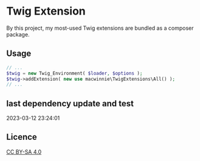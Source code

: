 # Twig Extension

By this project, my most-used Twig extensions are bundled as a composer package.

## Usage

```php
// ...
$twig = new Twig_Environment( $loader, $options );
$twig->addExtension( new use macwinnie\TwigExtensions\All() );
// ...
```

## last dependency update and test

2023-03-12 23:24:01

## Licence

[CC BY-SA 4.0](https://creativecommons.org/licenses/by-sa/4.0/deed.en)
